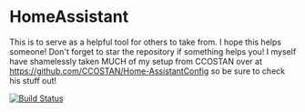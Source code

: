 # HomeAssistant
This is to serve as a helpful tool for others to take from.  I hope this helps someone!  Don't forget to star the repository if something helps you!  I myself have shamelessly taken MUCH of my setup from CCOSTAN over at https://github.com/CCOSTAN/Home-AssistantConfig so be sure to check his stuff out!

[![Build Status](https://travis-ci.org/J00lz/HomeAssistant.svg?branch=master)](https://travis-ci.org/J00lz/HomeAssistant)
